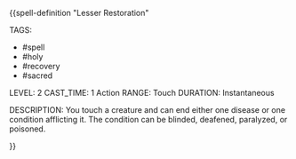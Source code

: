 {{spell-definition "Lesser Restoration"

TAGS:
- #spell
- #holy
- #recovery
- #sacred

LEVEL: 2
CAST_TIME: 1 Action
RANGE: Touch
DURATION: Instantaneous

DESCRIPTION:
You touch a creature and can end either one disease or one condition afflicting it. The condition can be blinded, deafened, paralyzed, or poisoned.

}}
